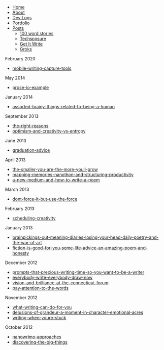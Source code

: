 <!--- HELLO WORLD!!! 
  this page was GENERATED by some tasks.clj!
  so-mind-ya-bizniz. --->


* [Home](/)
* [About](/about.md)
* [Dev Logs](/devlogs/)
* [Portfolio](/portfolio/)
* [Posts](/posts/)
  * [100 word stories](/posts/100-worders/)
  * [Techsposure](/posts/techsposure/)
  * [Get It Write](/posts/getitwrite/)
  * [Groks](/posts/groks/)




February 2020


* [mobile-writing-capture-tools](/posts/getitwrite/2020-02-17-mobile-writing-capture-tools.md)


May 2014


* [prose-io-example](/posts/getitwrite/2014-05-03-prose-io-example.md)


January 2014


* [assorted-brainy-things-related-to-being-a-human](/posts/getitwrite/2014-01-27-assorted-brainy-things-related-to-being-a-human.md)


September 2013


* [the-right-reasons](/posts/getitwrite/2013-09-28-the-right-reasons.md)
* [optimism-and-creativity-vs-entropy](/posts/getitwrite/2013-09-15-optimism-and-creativity-vs-entropy.md)


June 2013


* [graduation-advice](/posts/getitwrite/2013-06-22-graduation-advice.md)


April 2013


* [the-smaller-you-are-the-more-youll-grow](/posts/getitwrite/2013-04-22-the-smaller-you-are-the-more-youll-grow.md)
* [mapping-memories-nanothon-and-structuring-productivity](/posts/getitwrite/2013-04-13-mapping-memories-nanothon-and-structuring-productivity.md)
* [a-new-medium-and-how-to-write-a-poem](/posts/getitwrite/2013-04-03-a-new-medium-and-how-to-write-a-poem.md)


March 2013


* [dont-force-it-but-use-the-force](/posts/getitwrite/2013-03-17-dont-force-it-but-use-the-force.md)


February 2013


* [scheduling-creativity](/posts/getitwrite/2013-02-16-scheduling-creativity.md)


January 2013


* [brainpickings-out-meaning-diaries-losing-your-head-daily-poetry-and-the-war-of-art](/posts/getitwrite/2013-01-27-brainpickings-out-meaning-diaries-losing-your-head-daily-poetry-and-the-war-of-art.md)
* [fiction-is-good-for-you-some-life-advice-an-amazing-poem-and-honesty](/posts/getitwrite/2013-01-15-fiction-is-good-for-you-some-life-advice-an-amazing-poem-and-honesty.md)


December 2012


* [prompts-that-precious-writing-time-so-you-want-to-be-a-writer](/posts/getitwrite/2012-12-27-prompts-that-precious-writing-time-so-you-want-to-be-a-writer.md)
* [everybody-write-everybody-draw-now](/posts/getitwrite/2012-12-16-everybody-write-everybody-draw-now.md)
* [vision-and-brilliance-at-the-connecticut-forum](/posts/getitwrite/2012-12-08-vision-and-brilliance-at-the-connecticut-forum.md)
* [pay-attention-to-the-words](/posts/getitwrite/2012-12-01-pay-attention-to-the-words.md)


November 2012


* [what-writing-can-do-for-you](/posts/getitwrite/2012-11-27-what-writing-can-do-for-you.md)
* [delusions-of-grandeur-a-moment-in-character-emotional-acres](/posts/getitwrite/2012-11-10-delusions-of-grandeur-a-moment-in-character-emotional-acres.md)
* [writing-when-youre-stuck](/posts/getitwrite/2012-11-03-writing-when-youre-stuck.md)


October 2012


* [nanowrimo-approaches](/posts/getitwrite/2012-10-26-nanowrimo-approaches.md)
* [discovering-the-big-things](/posts/getitwrite/2012-10-20-discovering-the-big-things.md)